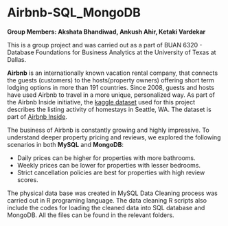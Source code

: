 # Airbnb-SQL_MongoDB
 
 **Group Members: Akshata Bhandiwad, Ankush Ahir, Ketaki Vardekar**
 
 This is a group project and was carried out as a part of BUAN 6320 - Database Foundations for Business Analytics at the University of Texas at Dallas. 
 
**Airbnb** is an internationally known vacation rental company, that connects the guests (customers) to the hosts(property owners) offering short term lodging options in more than 191 countries. Since 2008, guests and hosts have used Airbnb to travel in a more unique, personalized way.  As part of the Airbnb Inside initiative, the [kaggle dataset](https://www.kaggle.com/airbnb/seattle) used for this project describes the listing activity of homestays in Seattle, WA. The dataset is part of [Airbnb Inside](http://insideairbnb.com/get-the-data.html).

The business of Airbnb is constantly growing and highly impressive. To understand deeper property pricing and reviews, we explored the following scenarios in both **MySQL** and **MongoDB**:
- Daily prices can be higher for properties with more bathrooms.
- Weekly prices can be lower for properties with lesser bedrooms.
- Strict cancellation policies are best for properties with high review scores.

The physical data base was created in MySQL Data Cleaning process was carried out in R programing language. The data cleaning R scripts also include the codes for loading the cleaned data into SQL database and MongoDB. All the files can be found in the relevant folders. 
